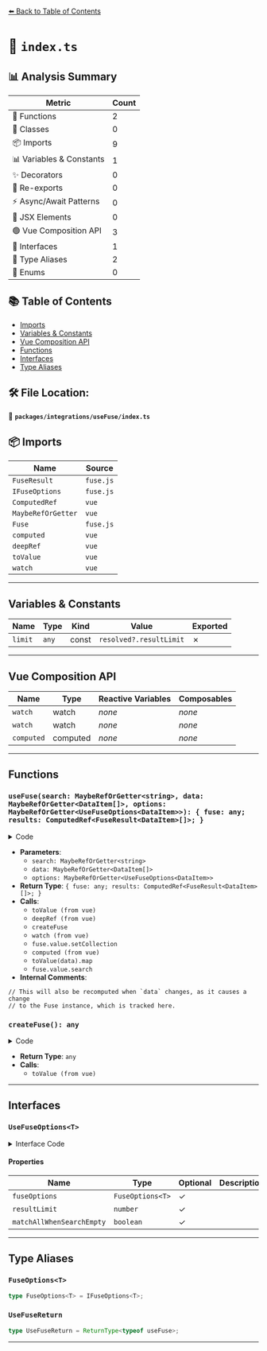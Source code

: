 [⬅️ Back to Table of Contents](../../../index.md)

# 📄 `index.ts`

## 📊 Analysis Summary

| Metric | Count |
|--------|-------|
| 🔧 Functions | 2 |
| 🧱 Classes | 0 |
| 📦 Imports | 9 |
| 📊 Variables & Constants | 1 |
| ✨ Decorators | 0 |
| 🔄 Re-exports | 0 |
| ⚡ Async/Await Patterns | 0 |
| 💠 JSX Elements | 0 |
| 🟢 Vue Composition API | 3 |
| 📐 Interfaces | 1 |
| 📑 Type Aliases | 2 |
| 🎯 Enums | 0 |

## 📚 Table of Contents

- [Imports](#imports)
- [Variables & Constants](#variables-constants)
- [Vue Composition API](#vue-composition-api)
- [Functions](#functions)
- [Interfaces](#interfaces)
- [Type Aliases](#type-aliases)

## 🛠️ File Location:
📂 **`packages/integrations/useFuse/index.ts`**

## 📦 Imports

| Name | Source |
|------|--------|
| `FuseResult` | `fuse.js` |
| `IFuseOptions` | `fuse.js` |
| `ComputedRef` | `vue` |
| `MaybeRefOrGetter` | `vue` |
| `Fuse` | `fuse.js` |
| `computed` | `vue` |
| `deepRef` | `vue` |
| `toValue` | `vue` |
| `watch` | `vue` |


---

## Variables & Constants

| Name | Type | Kind | Value | Exported |
|------|------|------|-------|----------|
| `limit` | `any` | const | `resolved?.resultLimit` | ✗ |


---

## Vue Composition API

| Name | Type | Reactive Variables | Composables |
|------|------|-------------------|-------------|
| `watch` | watch | *none* | *none* |
| `watch` | watch | *none* | *none* |
| `computed` | computed | *none* | *none* |


---

## Functions

### `useFuse(search: MaybeRefOrGetter<string>, data: MaybeRefOrGetter<DataItem[]>, options: MaybeRefOrGetter<UseFuseOptions<DataItem>>): { fuse: any; results: ComputedRef<FuseResult<DataItem>[]>; }`

<details><summary>Code</summary>

```ts
export function useFuse<DataItem>(
  search: MaybeRefOrGetter<string>,
  data: MaybeRefOrGetter<DataItem[]>,
  options?: MaybeRefOrGetter<UseFuseOptions<DataItem>>,
) {
  const createFuse = () => {
    return new Fuse(
      toValue(data) ?? [],
      toValue(options)?.fuseOptions,
    )
  }

  const fuse = deepRef(createFuse())

  watch(
    () => toValue(options)?.fuseOptions,
    () => { fuse.value = createFuse() },
    { deep: true },
  )

  watch(
    () => toValue(data),
    (newData) => { fuse.value.setCollection(newData) },
    { deep: true },
  )

  const results: ComputedRef<FuseResult<DataItem>[]> = computed(() => {
    const resolved = toValue(options)
    // This will also be recomputed when `data` changes, as it causes a change
    // to the Fuse instance, which is tracked here.
    if (resolved?.matchAllWhenSearchEmpty && !toValue(search))
      return toValue(data).map((item, index) => ({ item, refIndex: index }))

    const limit = resolved?.resultLimit
    return fuse.value.search(toValue(search), (limit ? { limit } : undefined))
  })

  return {
    fuse,
    results,
  }
}
```
</details>

- **Parameters**:
  - `search: MaybeRefOrGetter<string>`
  - `data: MaybeRefOrGetter<DataItem[]>`
  - `options: MaybeRefOrGetter<UseFuseOptions<DataItem>>`
- **Return Type**: `{ fuse: any; results: ComputedRef<FuseResult<DataItem>[]>; }`
- **Calls**:
  - `toValue (from vue)`
  - `deepRef (from vue)`
  - `createFuse`
  - `watch (from vue)`
  - `fuse.value.setCollection`
  - `computed (from vue)`
  - `toValue(data).map`
  - `fuse.value.search`
- **Internal Comments**:
```
// This will also be recomputed when `data` changes, as it causes a change
// to the Fuse instance, which is tracked here.
```

### `createFuse(): any`

<details><summary>Code</summary>

```ts
() => {
    return new Fuse(
      toValue(data) ?? [],
      toValue(options)?.fuseOptions,
    )
  }
```
</details>

- **Return Type**: `any`
- **Calls**:
  - `toValue (from vue)`

---

## Interfaces

### `UseFuseOptions<T>`

<details><summary>Interface Code</summary>

```ts
export interface UseFuseOptions<T> {
  fuseOptions?: FuseOptions<T>
  resultLimit?: number
  matchAllWhenSearchEmpty?: boolean
}
```
</details>

#### Properties

| Name | Type | Optional | Description |
|------|------|----------|-------------|
| `fuseOptions` | `FuseOptions<T>` | ✓ |  |
| `resultLimit` | `number` | ✓ |  |
| `matchAllWhenSearchEmpty` | `boolean` | ✓ |  |


---

## Type Aliases

### `FuseOptions<T>`

```ts
type FuseOptions<T> = IFuseOptions<T>;
```

### `UseFuseReturn`

```ts
type UseFuseReturn = ReturnType<typeof useFuse>;
```


---